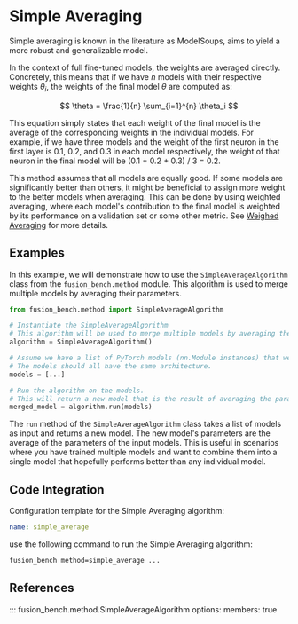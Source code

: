 # Simple Averaging

Simple averaging is known in the literature as ModelSoups, aims to yield a more robust and generalizable model. 

In the context of full fine-tuned models, the weights are averaged directly. Concretely, this means that if we have $n$ models with their respective weights $\theta_i$, the weights of the final model $\theta$ are computed as:

$$ \theta = \frac{1}{n} \sum_{i=1}^{n} \theta_i $$

This equation simply states that each weight of the final model is the average of the corresponding weights in the individual models. For example, if we have three models and the weight of the first neuron in the first layer is 0.1, 0.2, and 0.3 in each model respectively, the weight of that neuron in the final model will be (0.1 + 0.2 + 0.3) / 3 = 0.2.

This method assumes that all models are equally good. 
If some models are significantly better than others, it might be beneficial to assign more weight to the better models when averaging. 
This can be done by using weighted averaging, where each model's contribution to the final model is weighted by its performance on a validation set or some other metric.
See [Weighed Averaging](weighted_averaging.md) for more details.


## Examples

In this example, we will demonstrate how to use the `SimpleAverageAlgorithm` class from the `fusion_bench.method` module. 
This algorithm is used to merge multiple models by averaging their parameters.

```python
from fusion_bench.method import SimpleAverageAlgorithm

# Instantiate the SimpleAverageAlgorithm
# This algorithm will be used to merge multiple models by averaging their parameters.
algorithm = SimpleAverageAlgorithm()

# Assume we have a list of PyTorch models (nn.Module instances) that we want to merge.
# The models should all have the same architecture.
models = [...]

# Run the algorithm on the models.
# This will return a new model that is the result of averaging the parameters of the input models.
merged_model = algorithm.run(models)
```

The `run` method of the `SimpleAverageAlgorithm` class takes a list of models as input and returns a new model. 
The new model's parameters are the average of the parameters of the input models. 
This is useful in scenarios where you have trained multiple models and want to combine them into a single model that hopefully performs better than any individual model.

## Code Integration

Configuration template for the Simple Averaging algorithm:

```yaml title="config/method/simple_average.yaml"
name: simple_average
```

use the following command to run the Simple Averaging algorithm:

```bash
fusion_bench method=simple_average ...
```

## References

::: fusion_bench.method.SimpleAverageAlgorithm
    options:
        members: true
